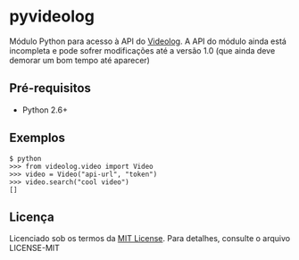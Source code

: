 pyvideolog
==========

Módulo Python para acesso à API do [Videolog](http://videolog.tv/ "Videolog").
A API do módulo ainda está incompleta e pode sofrer modificações até a versão
1.0 (que ainda deve demorar um bom tempo até aparecer)

Pré-requisitos
--------------

- Python 2.6+

Exemplos
--------

    $ python
    >>> from videolog.video import Video
    >>> video = Video("api-url", "token")
    >>> video.search("cool video")
    []

Licença
-------

Licenciado sob os termos da [MIT License](http://www.opensource.org/licenses/mit-license.php).
Para detalhes, consulte o arquivo LICENSE-MIT
